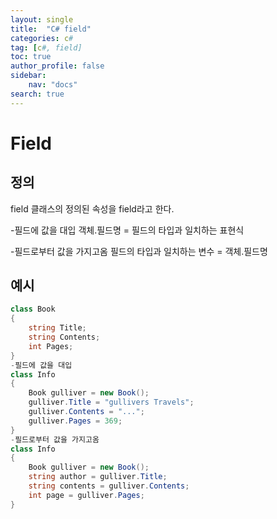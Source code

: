 ```yaml
---
layout: single
title:  "C# field"
categories: c#
tag: [c#, field]
toc: true
author_profile: false
sidebar:
    nav: "docs"
search: true
---
```


# Field

## 정의
field 클래스의 정의된 속성을 field라고 한다.

-필드에 값을 대입
객체.필드명 = 필드의 타입과 일치하는 표현식

-필드로부터 값을 가지고옴
필드의 타입과 일치하는 변수 = 객체.필드명
## 예시
```c#
class Book
{
    string Title;
    string Contents;    
    int Pages;
}
-필드에 값을 대입
class Info
{
    Book gulliver = new Book();
    gulliver.Title = "gullivers Travels";
    gulliver.Contents = "...";
    gulliver.Pages = 369;
}
-필드로부터 값을 가지고옴
class Info
{
    Book gulliver = new Book();
    string author = gulliver.Title;
    string contents = gulliver.Contents;
    int page = gulliver.Pages;
}
```
